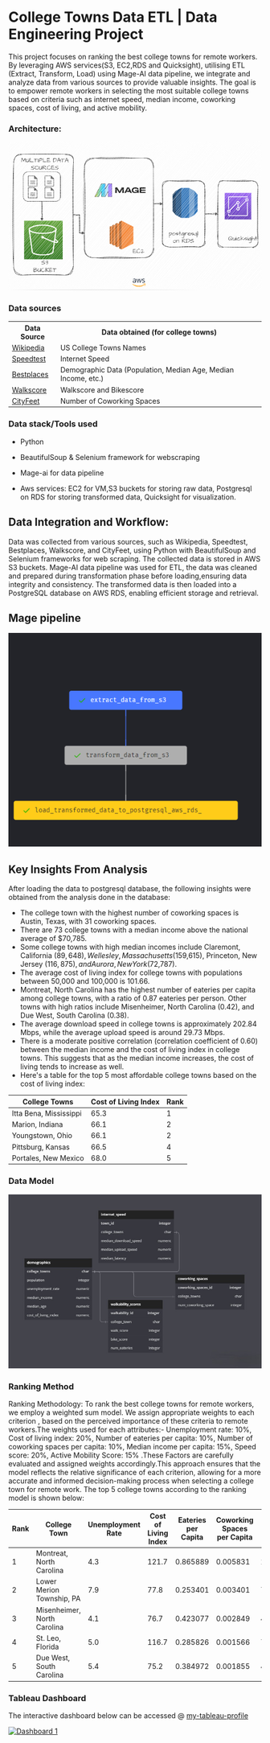 # College Towns Data ETL | Data Engineering Project
This project focuses on ranking the best college towns for remote workers. By leveraging AWS services(S3, EC2,RDS and Quicksight), utilising ETL (Extract, Transform, Load) using Mage-AI data pipeline, we integrate and analyze data from various sources to provide valuable insights. The goal is to empower remote workers in selecting the most suitable college towns based on criteria such as internet speed, median income, coworking spaces, cost of living, and active mobility.

### Architecture:
![architecure](https://github.com/vaadewoyin/College-Towns-Data-ETL-AWS-Mage-Pipeline/blob/main/architecture.png)

### Data sources
<!DOCTYPE html>
<html>
<head>
</head>
<body>
  <table>
    <tr>
      <th>Data Source</th>
      <th>Data obtained (for college towns)</th>
    </tr>
    <tr>
      <td><a href="https://en.wikipedia.org/wiki/List_of_college_towns#United_States">Wikipedia</a></td>
      <td>US College Towns Names</td>
    </tr>
    <tr>
      <td><a href="https://www.speedtest.net/performance/united-states">Speedtest</a></td>
      <td>Internet Speed</td>
    </tr>
    <tr>
      <td><a href="https://www.bestplaces.net">Bestplaces</a></td>
      <td>Demographic Data (Population, Median Age, Median Income, etc.)</td>
    </tr>
    <tr>
      <td><a href="https://www.walkscore.com/">Walkscore</a></td>
      <td>Walkscore and Bikescore</td>
    </tr>
    <tr>
      <td><a href="https://www.cityfeet.com/cont/coworking-space">CityFeet</a></td>
      <td>Number of Coworking Spaces</td>
    </tr>
  </table>
</body>
</html>

### Data stack/Tools used
- Python 

- BeautifulSoup & Selenium framework for webscraping

- Mage-ai for data pipeline

- Aws services: EC2 for VM,S3 buckets for storing raw data, Postgresql on RDS for storing transformed data, Quicksight for visualization.

## Data Integration and Workflow:
Data was collected from various sources, such as Wikipedia, Speedtest, Bestplaces, Walkscore, and CityFeet, using Python with BeautifulSoup and Selenium frameworks for web scraping. The collected data is stored in AWS S3 buckets. Mage-AI data pipeline was used for ETL, the data was cleaned and prepared during transformation phase before loading,ensuring data integrity and consistency. The transformed data is then loaded into a PostgreSQL database on AWS RDS, enabling efficient storage and retrieval. 

## Mage pipeline
![image](https://github.com/vaadewoyin/College-Towns-Data-ETL-AWS-Mage-Pipeline/blob/main/mage-pipeline-tree.png)

## Key Insights From Analysis
After loading the data to postgresql database, the following insights were obtained from the analysis done in the database:
- The college town with the highest number of coworking spaces is Austin, Texas, with 31 coworking spaces.
- There are 73 college towns with a median income above the national average of $70,785.
- Some college towns with high median incomes include Claremont, California ($89,648), Wellesley, Massachusetts ($159,615), Princeton, New Jersey ($116,875), and Aurora, New York ($72,787).
- The average cost of living index for college towns with populations between 50,000 and 100,000 is 101.66.
- Montreat, North Carolina has the highest number of eateries per capita among college towns, with a ratio of 0.87 eateries per person. Other towns with high ratios include Misenheimer, North Carolina (0.42), and Due West, South Carolina (0.38).
- The average download speed in college towns is approximately 202.84 Mbps, while the average upload speed is around 29.73 Mbps.
- There is a moderate positive correlation (correlation coefficient of 0.60) between the median income and the cost of living index in college towns. This suggests that as the median income increases, the cost of living tends to increase as well.
- Here's a table for the top 5 most affordable college towns based on the cost of living index:

|   College Towns     | Cost of Living Index | Rank |
|-------------------|---------------------|------|
| Itta Bena, Mississippi   |        65.3                 |   1    |
| Marion, Indiana              |        66.1                 |   2    |
| Youngstown, Ohio          |        66.1                 |   2    |
| Pittsburg, Kansas           |        66.5                 |   4    |
| Portales, New Mexico    |        68.0                 |   5    |

### Data Model
![ER diagram](https://github.com/vaadewoyin/College-Towns-Data-ETL-AWS-Mage-Pipeline/blob/main/College_Towns_DB_ER_Diagram.png)

### Ranking Method
Ranking Methodology:
To rank the best college towns for remote workers, we employ a weighted sum model. We assign appropriate weights to each criterion , based on the perceived importance of these criteria to remote workers.The weights used for each attributes:- Unemployment rate: 10%, Cost of living index: 20%, Number of eateries per capita: 10%, Number of coworking spaces per capita: 10%, Median income per capita: 15%, Speed score: 20%, Active Mobility Score: 15% .These Factors are carefully evaluated and assigned weights accordingly.This approach ensures that the model reflects the relative significance of each criterion, allowing for a more accurate and informed decision-making process when selecting a college town for remote work. The top 5 college towns according to the ranking model is shown below:

| Rank | College Town              | Unemployment Rate | Cost of Living Index | Eateries per Capita | Coworking Spaces per Capita | Median Income per Capita | Internet Speed Score | Active Mobility Score | Ranking Score |
|------|---------------------------|-------------------|----------------------|--------------------|----------------------------|-------------------------|---------------------|----------------------|---------------|
| 1    | Montreat, North Carolina  | 4.3               | 121.7                | 0.865889           | 0.005831                   | 178.571429              | 123.5050            | 31.05                | 0.018865      |
| 2    | Lower Merion Township, PA | 7.9               | 77.8                 | 0.253401           | 0.003401                   | 72.988095               | 104.9530            | 57.80                | 0.008128      |
| 3    | Misenheimer, North Carolina | 4.1               | 76.7                 | 0.423077           | 0.002849                   | 49.857550               | 123.5050            | 31.05                | 0.008089      |
| 4    | St. Leo, Florida          | 5.0               | 116.7                | 0.285826           | 0.001566                   | 72.435395               | 120.6205            | 39.15                | 0.007175      |
| 5    | Due West, South Carolina  | 5.4               | 75.2                 | 0.384972           | 0.001855                   | 44.179035               | 112.6820            | 32.15                | 0.006906      |


### Tableau Dashboard
The interactive dashboard below can be accessed @ [my-tableau-profile](https://public.tableau.com/views/collegetownsdashboard/Dashboard1?:language=en-US&publish=yes&:display_count=n&:origin=viz_share_link)

<div class='tableauPlaceholder' id='viz1689370845761' style='position: relative'><noscript><a href='#'><img alt='Dashboard 1 ' src='https:&#47;&#47;public.tableau.com&#47;static&#47;images&#47;co&#47;collegetownsdashboard&#47;Dashboard1&#47;1_rss.png' style='border: none' /></a></noscript><object class='tableauViz'  style='display:none;'><param name='host_url' value='https%3A%2F%2Fpublic.tableau.com%2F' /> <param name='embed_code_version' value='3' /> <param name='site_root' value='' /><param name='name' value='collegetownsdashboard&#47;Dashboard1' /><param name='tabs' value='no' /><param name='toolbar' value='yes' /><param name='static_image' value='https:&#47;&#47;public.tableau.com&#47;static&#47;images&#47;co&#47;collegetownsdashboard&#47;Dashboard1&#47;1.png' /> <param name='animate_transition' value='yes' /><param name='display_static_image' value='yes' /><param name='display_spinner' value='yes' /><param name='display_overlay' value='yes' /><param name='display_count' value='yes' /><param name='language' value='en-US' /><param name='filter' value='publish=yes' /></object></div>                
